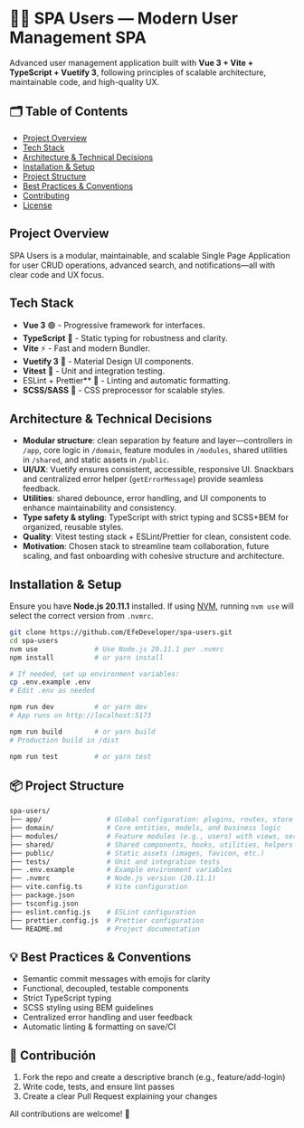 # 🧑‍💻 SPA Users — Modern User Management SPA

Advanced user management application built with **Vue 3 + Vite + TypeScript + Vuetify 3**, following principles of scalable architecture, maintainable code, and high-quality UX.

## 🗂️ Table of Contents

- [Project Overview](#project-overview)
- [Tech Stack](#tech-stack)
- [Architecture & Technical Decisions](#architecture--technical-decisions)
- [Installation & Setup](#installation--setup)
- [Project Structure](#project-structure)
- [Best Practices & Conventions](#best-practices--conventions)
- [Contributing](#contributing)
- [License](#license)

## Project Overview

SPA Users is a modular, maintainable, and scalable Single Page Application for user CRUD operations, advanced search, and notifications—all with clear code and UX focus.

## Tech Stack

- **Vue 3** 🟢 - Progressive framework for interfaces.
- **TypeScript** 🔵 - Static typing for robustness and clarity.
- **Vite** ⚡️ - Fast and modern Bundler.
- **Vuetify 3** 🎨 - Material Design UI components.
- **Vitest** 🧪 - Unit and integration testing.
- ESLint + Prettier\*\* 🧹 - Linting and automatic formatting.
- **SCSS/SASS** 🎨 - CSS preprocessor for scalable styles.

## Architecture & Technical Decisions

- **Modular structure**: clean separation by feature and layer—controllers in `/app`, core logic in `/domain`, feature modules in `/modules`, shared utilities in `/shared`, and static assets in `/public`.
- **UI/UX**: Vuetify ensures consistent, accessible, responsive UI. Snackbars and centralized error helper (`getErrorMessage`) provide seamless feedback.
- **Utilities**: shared debounce, error handling, and UI components to enhance maintainability and consistency.
- **Type safety & styling**: TypeScript with strict typing and SCSS+BEM for organized, reusable styles.
- **Quality**: Vitest testing stack + ESLint/Prettier for clean, consistent code.
- **Motivation**: Chosen stack to streamline team collaboration, future scaling, and fast onboarding with cohesive structure and architecture.

## Installation & Setup

Ensure you have **Node.js 20.11.1** installed. If using [NVM](https://github.com/nvm-sh/nvm), running `nvm use` will select the correct version from `.nvmrc`.

```bash
git clone https://github.com/EfeDeveloper/spa-users.git
cd spa-users
nvm use              # Use Node.js 20.11.1 per .nvmrc
npm install          # or yarn install

# If needed, set up environment variables:
cp .env.example .env
# Edit .env as needed

npm run dev          # or yarn dev
# App runs on http://localhost:5173

npm run build        # or yarn build
# Production build in /dist

npm run test         # or yarn test
```

## 📦 Project Structure

```bash
spa-users/
├── app/                # Global configuration: plugins, routes, store setup
├── domain/             # Core entities, models, and business logic
├── modules/            # Feature modules (e.g., users) with views, services, store, components
├── shared/             # Shared components, hooks, utilities, helpers (debounce, error handling)
├── public/             # Static assets (images, favicon, etc.)
├── tests/              # Unit and integration tests
├── .env.example        # Example environment variables
├── .nvmrc              # Node.js version (20.11.1)
├── vite.config.ts      # Vite configuration
├── package.json
├── tsconfig.json
├── eslint.config.js    # ESLint configuration
├── prettier.config.js  # Prettier configuration
└── README.md           # Project documentation
```

## 💡 Best Practices & Conventions

- Semantic commit messages with emojis for clarity
- Functional, decoupled, testable components
- Strict TypeScript typing
- SCSS styling using BEM guidelines
- Centralized error handling and user feedback
- Automatic linting & formatting on save/CI

## 🤝 Contribución

1. Fork the repo and create a descriptive branch (e.g., feature/add-login)
2. Write code, tests, and ensure lint passes
3. Create a clear Pull Request explaining your changes

All contributions are welcome! 🚀
